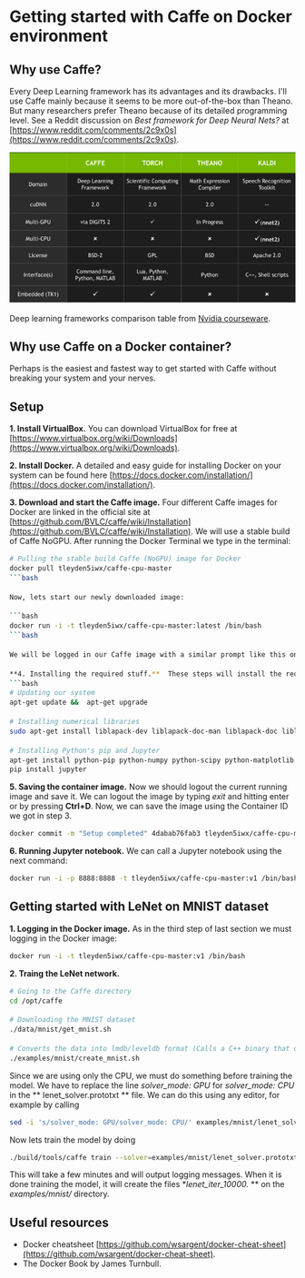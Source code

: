 # Getting started with Caffe on Docker environment

## Why use Caffe?

Every Deep Learning framework has its advantages and its drawbacks. I'll use Caffe mainly because it seems to be more out-of-the-box than Theano. But many researchers prefer Theano because of its detailed programming level. See a Reddit discussion on *Best framework for Deep Neural Nets?* at [https://www.reddit.com/comments/2c9x0s](https://www.reddit.com/comments/2c9x0s).

![GPU-Accelarated Deep Learning Frameworks](nvidiaFramewokComparisonTable.png "GPU-Accelarated Deep Learning Frameworks")

Deep learning frameworks comparison table from [Nvidia courseware](https://developer.nvidia.com/deep-learning-courses).

## Why use Caffe on a Docker container?

Perhaps is the easiest and fastest way to get started with Caffe without breaking your system and your nerves.

## Setup

**1. Install VirtualBox.** You can download VirtualBox for free at [https://www.virtualbox.org/wiki/Downloads](https://www.virtualbox.org/wiki/Downloads).

**2. Install Docker.** A detailed and easy guide for installing Docker on your system can be found here [https://docs.docker.com/installation/](https://docs.docker.com/installation/).

**3. Download and start the Caffe image.** Four different Caffe images for Docker are linked in the official site at [https://github.com/BVLC/caffe/wiki/Installation](https://github.com/BVLC/caffe/wiki/Installation). We will use a stable build of Caffe NoGPU. After running the Docker Terminal we type in the terminal:

```bash
# Pulling the stable build Caffe (NoGPU) image for Docker
docker pull tleyden5iwx/caffe-cpu-master
```bash
	
Now, lets start our newly downloaded image:

```bash
docker run -i -t tleyden5iwx/caffe-cpu-master:latest /bin/bash
```bash

We will be logged in our Caffe image with a similar prompt like this one **root@4dabab76fab3:~/caffe#**. The hostname displayed in the prompt corresponds to the *Container ID*, in this case the *4dabab76fab3* is our Container ID. It is important to keep the *Container ID* to commit any changes in the image.

**4. Installing the required stuff.**  These steps will install the required packages to have a Jupyter notebook working. (Note that the current user is root).
```bash
# Updating our system
apt-get update &&  apt-get upgrade
		
# Installing numerical libraries
sudo apt-get install liblapack-dev liblapack-doc-man liblapack-doc liblapack-pic liblapack3 liblapack-test liblapack3gf liblapacke liblapacke-dev

# Installing Python's pip and Jupyter
apt-get install python-pip python-numpy python-scipy python-matplotlib python-pandas python-sympy python-nose libatlas3gf-base python-sklearn python-yaml
pip install jupyter	
```
                   	
**5. Saving the container image.** Now we should logout the current running image and save it. We can logout the image by typing *exit* and hitting enter or by pressing **Ctrl+D**. Now, we can save the image using the Container ID we got in step 3.

```bash
docker commit -m "Setup completed" 4dabab76fab3 tleyden5iwx/caffe-cpu-master:v1
```

**6. Running Jupyter notebook.** We can call a Jupyter notebook using the next command:

```bash
docker run -i -p 8888:8888 -t tleyden5iwx/caffe-cpu-master:v1 /bin/bash -c 'cd ~ && jupyter notebook --port=8888 --ip="*" --no-browser'
```
	 
## Getting started with LeNet on MNIST dataset

**1. Logging in the Docker image.** As in the third step of last section we must logging in the Docker image:

```bash
docker run -i -t tleyden5iwx/caffe-cpu-master:v1 /bin/bash
```
	 
**2. Traing the LeNet network.**

```bash
# Going to the Caffe directory
cd /opt/caffe
 
# Downloading the MNIST dataset
./data/mnist/get_mnist.sh 
 
# Converts the data into lmdb/leveldb format (Calls a C++ binary that does the dirty job)
./examples/mnist/create_mnist.sh
```

Since we are using only the CPU, we must do something before training the model. We have to replace the line *solver_mode: GPU* for *solver_mode: CPU* in the ** lenet_solver.prototxt ** file. We can do this using any editor, for example by calling

```bash
sed -i 's/solver_mode: GPU/solver_mode: CPU/' examples/mnist/lenet_solver.prototxt
```

Now lets train the model by doing

```bash
./build/tools/caffe train --solver=examples/mnist/lenet_solver.prototxt
```

This will take a few minutes and will output logging messages. When it is done training the model, it will create the files **lenet_iter_10000.* ** on the *examples/mnist/* directory.
	 
	 
## Useful resources

* Docker cheatsheet [https://github.com/wsargent/docker-cheat-sheet](https://github.com/wsargent/docker-cheat-sheet).
* The Docker Book by James Turnbull.